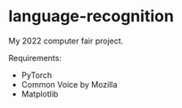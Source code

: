 # language-recognition
My 2022 computer fair project.

Requirements:
* PyTorch
* Common Voice by Mozilla
* Matplotlib
